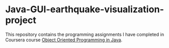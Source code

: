 # Java-GUI-earthquake-visualization-project

This repository contains the programming assignments I have completed in Coursera course [Object Oriented Programming in Java](https://www.coursera.org/learn/object-oriented-java). 

